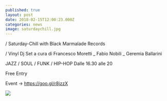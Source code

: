 ```yaml
---
published: true
layout: post
date: 2018-02-15T12:00:23.000Z
categories: news
image: saturdaychill.jpg
---
```

/ Saturday-Chill with
Black Marmalade Records

/ Vinyl Dj Set a cura di
Francesco Moretti _ Fabio Nobili _ Geremia Ballarini

JAZZ / SOUL / FUNK / HIP-HOP 
Dalle 16.30 alle 20

Free Entry

Event -> https://goo.gl/r8jzzX

![]({{site.baseurl}}/http://i65.tinypic.com/qq8jva.jpg)
